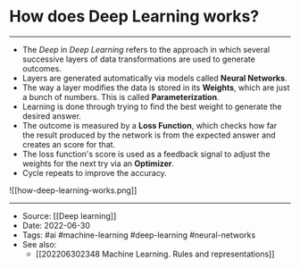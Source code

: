# How does Deep Learning works?
----
- The *Deep* in *Deep Learning* refers to the approach in which several successive layers of data transformations are used to generate outcomes.
- Layers are generated automatically via models called **Neural Networks**.
- The way a layer modifies the data is stored in its **Weights**, which are just a bunch of numbers. This is called **Parameterization**.
- Learning is done through trying to find the best weight to generate the desired answer.
- The outcome is measured by a **Loss Function**, which checks how far the result produced by the network is from the expected answer and creates an score for that. 
- The loss function's score is used as a feedback signal to adjust the weights for the next try via an **Optimizer**.
- Cycle repeats to improve the accuracy.

![[how-deep-learning-works.png]]

---
- Source: [[Deep learning]]
- Date: 2022-06-30
- Tags: #ai #machine-learning #deep-learning #neural-networks
- See also: 
	- [[202206302348 Machine Learning. Rules and representations]]
